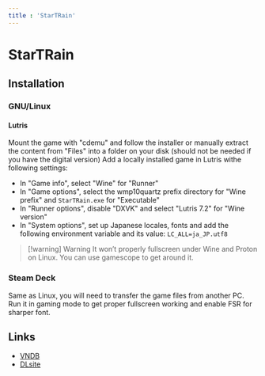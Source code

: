 ```yaml
---
title : 'StarTRain'
---
```


# StarTRain
## Installation

### GNU/Linux

#### Lutris

Mount the game with "cdemu" and follow the installer or manually extract the content from "Files" into a folder on your disk (should not be needed if you have the digital version)
Add a locally installed game in Lutris withe following settings:

* In "Game info", select "Wine" for "Runner"
* In "Game options", select the wmp10quartz prefix directory for "Wine prefix" and `StarTRain.exe` for "Executable"
* In "Runner options", disable "DXVK" and select "Lutris 7.2" for "Wine version"
* In "System options", set up Japanese locales, fonts and add the following environment variable and its value: `LC_ALL=ja_JP.utf8`

> [!warning] Warning
> It won’t properly fullscreen under Wine and Proton on Linux. You can use gamescope to get around it.

### Steam Deck

Same as Linux, you will need to transfer the game files from another PC. Run it in gaming mode to get proper fullscreen working and enable FSR for sharper font.

## Links

* [VNDB](https://vndb.org/v1024)
* [DLsite](https://www.dlsite.com/pro/work/=/product_id/VJ004740.html)

